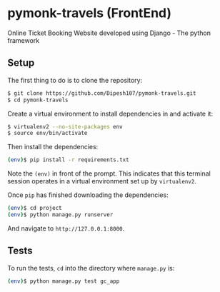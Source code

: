 # pymonk-travels (FrontEnd)
Online Ticket Booking Website developed using Django - The python framework

## Setup

The first thing to do is to clone the repository:

```sh
$ git clone https://github.com/Dipesh107/pymonk-travels.git
$ cd pymonk-travels
```

Create a virtual environment to install dependencies in and activate it:

```sh
$ virtualenv2 --no-site-packages env
$ source env/bin/activate
```

Then install the dependencies:

```sh
(env)$ pip install -r requirements.txt
```
Note the `(env)` in front of the prompt. This indicates that this terminal
session operates in a virtual environment set up by `virtualenv2`.

Once `pip` has finished downloading the dependencies:
```sh
(env)$ cd project
(env)$ python manage.py runserver
```
And navigate to `http://127.0.0.1:8000`.

## Tests

To run the tests, `cd` into the directory where `manage.py` is:
```sh
(env)$ python manage.py test gc_app
```
